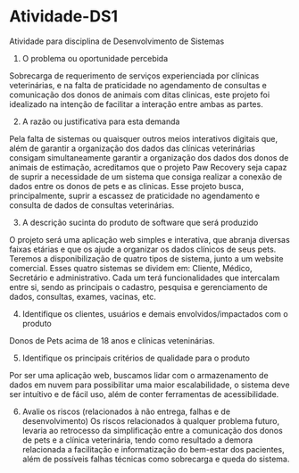 # Atividade-DS1
Atividade para disciplina de Desenvolvimento de Sistemas

1. O problema ou oportunidade percebida
  
Sobrecarga de requerimento de serviços experienciada por clínicas veterinárias, e na falta de praticidade no agendamento de consultas e comunicação dos donos de animais com ditas clinicas, este projeto foi idealizado na intenção de facilitar a interação entre ambas as partes.

2. A razão ou justificativa para esta demanda
   
Pela falta de sistemas ou quaisquer outros meios interativos digitais que, além de garantir a organização dos dados das clínicas veterinárias consigam simultaneamente garantir a organização dos dados dos donos de animais de estimação, acreditamos que o projeto Paw Recovery seja capaz de suprir a necessidade de um sistema que consiga realizar a conexão de dados entre os donos de pets e as clinicas. Esse projeto busca, principalmente, suprir a escassez de praticidade no agendamento e consulta de dados de consultas veterinárias.

3. A descrição sucinta do produto de software que será produzido
  
O projeto será uma aplicação web simples e interativa, que abranja diversas faixas etárias e que os ajude a organizar os dados clínicos de seus pets. Teremos a disponibilização de quatro tipos de sistema, junto a um website comercial. Esses quatro sistemas se dividem em: Cliente, Médico, Secretário e administrativo. Cada um terá funcionalidades que intercalam entre si, sendo as principais o cadastro, pesquisa e gerenciamento de dados, consultas, exames, vacinas, etc. 

4. Identifique os clientes, usuários e demais envolvidos/impactados com o produto
     
Donos de Pets acima de 18 anos e clínicas veteninárias.

5. Identifique os principais critérios de qualidade para o produto

Por ser uma aplicação web, buscamos lidar com o armazenamento de dados em nuvem para possibilitar uma maior escalabilidade, o sistema deve ser intuítivo e de fácil uso, além de conter ferramentas de acessibilidade.

6. Avalie os riscos (relacionados à não entrega, falhas e de desenvolvimento)
Os riscos relacionados à qualquer problema futuro, levaria ao retrocesso da simplificação entre a comunicação dos donos de pets e a clínica veterinária, tendo como resultado a demora relacionada a facilitação e informatização do bem-estar dos pacientes, além de possíveis falhas técnicas como sobrecarga e queda do sistema.
